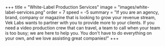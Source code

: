 +++
title = "White-Label Production Services"
image = "images/white-label-services.png"
order = 7
speed = -5
summary = "If you are an agency, brand, company or magazine that is looking to grow your revenue stream, Vek Labs wants to partner with you to provide more to your clients. If you need a video production crew that can travel, a team to call when your team is too busy; we are here to help you. You don't have to do everything on your own, and we love assisting great companies!"
+++
